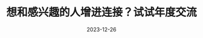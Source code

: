 ---
title: 想和感兴趣的人增进连接？试试年度交流
date: 2023-12-26
link: https://sunnylife42.com/docs/guides/tips-connection
description: 接下来一年，你想和哪些亲友建立更深厚的信任，有更多的理解和支持？邀请他/她来尝试这样有趣又深入的交流吧 ;-)
---